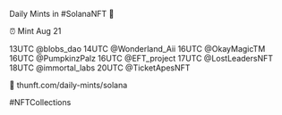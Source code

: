 Daily Mints in #SolanaNFT 🚀

⏰ Mint Aug 21

13UTC @blobs_dao
14UTC @Wonderland_Aii
16UTC @OkayMagicTM
16UTC @PumpkinzPalz
16UTC @EFT_project
17UTC @LostLeadersNFT
18UTC @immortal_labs
20UTC @TicketApesNFT

🔗 thunft.com/daily-mints/solana

#NFTCollections